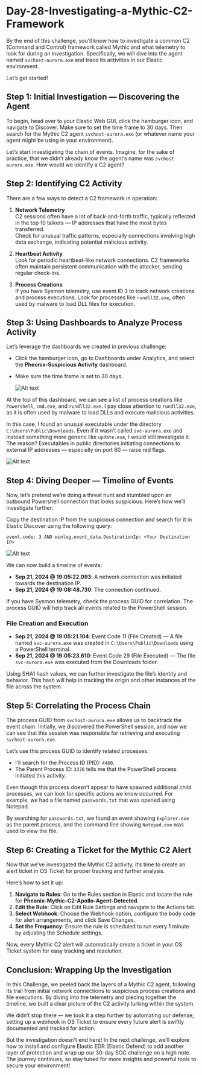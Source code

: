 # Day-28-Investigating-a-Mythic-C2-Framework

By the end of this challenge, you’ll know how to investigate a common C2 (Command and Control) framework called Mythic and what telemetry to look for during an investigation. Specifically, we will dive into the agent named `svchost-aurora.exe` and trace its activities in our Elastic environment.

Let’s get started!

## Step 1: Initial Investigation — Discovering the Agent
To begin, head over to your Elastic Web GUI, click the hamburger icon, and navigate to Discover. Make sure to set the time frame to 30 days. Then search for the Mythic C2 agent `svchost-aurora.exe` (or whatever name your agent might be using in your environment).

Let’s start investigating the chain of events. Imagine, for the sake of practice, that we didn’t already know the agent’s name was `svchost-aurora.exe`. How would we identify a C2 agent?

## Step 2: Identifying C2 Activity
There are a few ways to detect a C2 framework in operation:

1. **Network Telemetry**  
   C2 sessions often have a lot of back-and-forth traffic, typically reflected in the top 10 talkers — IP addresses that have the most bytes transferred.  
   Check for unusual traffic patterns, especially connections involving high data exchange, indicating potential malicious activity.

2. **Heartbeat Activity**  
   Look for periodic heartbeat-like network connections. C2 frameworks often maintain persistent communication with the attacker, sending regular check-ins.

3. **Process Creations**  
   If you have Sysmon telemetry, use event ID 3 to track network creations and process executions. Look for processes like `rundll32.exe`, often used by malware to load DLL files for execution.

## Step 3: Using Dashboards to Analyze Process Activity
Let’s leverage the dashboards we created in previous challenge:

- Click the hamburger icon, go to Dashboards under Analytics, and select the **Pheonix-Suspicious Activity** dashboard.  
- Make sure the time frame is set to 30 days.

  ![Alt text](https://raw.githubusercontent.com/Virus192/Day-28-Investigating-a-Mythic-C2-Framework/refs/heads/main/Images/photo_6039832077244940892_w.jpg)

At the top of this dashboard, we can see a list of process creations like `Powershell`, `cmd.exe`, and `rundll32.exe`. I pay close attention to `rundll32.exe`, as it is often used by malware to load DLLs and execute malicious activities.

In this case, I found an unusual executable under the directory `C:\Users\Public\Downloads`. Even if it wasn’t called `svc-aurora.exe` and instead something more generic like `update.exe`, I would still investigate it. The reason? Executables in public directories initiating connections to external IP addresses — especially on port 80 — raise red flags.

![Alt text](https://raw.githubusercontent.com/Virus192/Day-28-Investigating-a-Mythic-C2-Framework/refs/heads/main/Images/photo_6039832077244940895_w.jpg)

## Step 4: Diving Deeper — Timeline of Events
Now, let’s pretend we’re doing a threat hunt and stumbled upon an outbound Powershell connection that looks suspicious. Here’s how we’ll investigate further:

Copy the destination IP from the suspicious connection and search for it in Elastic Discover using the following query:

```plaintext
event.code: 3 AND winlog.event_data.DestinationIp: <Your Destination IP>
```

![Alt text](https://raw.githubusercontent.com/Virus192/Day-28-Investigating-a-Mythic-C2-Framework/refs/heads/main/Images/photo_6037580277431256057_w.jpg)

We can now build a timeline of events:

- **Sep 21, 2024 @ 19:05:22.093**: A network connection was initiated towards the destination IP.
- **Sep 21, 2024 @ 19:08:48.730**: The connection continued.

If you have Sysmon telemetry, check the process GUID for correlation. The process GUID will help track all events related to the PowerShell session.

### File Creation and Execution

- **Sep 21, 2024 @ 19:05:21.104**: Event Code 11 (File Created) — A file named `svc-aurora.exe` was created in `C:\Users\Public\Downloads` using a PowerShell terminal.
- **Sep 21, 2024 @ 19:05:23.610**: Event Code 29 (File Executed) — The file `svc-aurora.exe` was executed from the Downloads folder.


Using SHA1 hash values, we can further investigate the file’s identity and behavior. This hash will help in tracking the origin and other instances of the file across the system.

## Step 5: Correlating the Process Chain

The process GUID from `svchost-aurora.exe` allows us to backtrack the event chain. Initially, we discovered the PowerShell session, and now we can see that this session was responsible for retrieving and executing `svchost-aurora.exe`.

Let’s use this process GUID to identify related processes:

- I’ll search for the Process ID (PID): `4460`.
- The Parent Process ID: `3376` tells me that the PowerShell process initiated this activity.

Even though this process doesn’t appear to have spawned additional child processes, we can look for specific actions we know occurred. For example, we had a file named `passwords.txt` that was opened using Notepad.

By searching for `passwords.txt`, we found an event showing `Explorer.exe` as the parent process, and the command line showing `Notepad.exe` was used to view the file.

## Step 6: Creating a Ticket for the Mythic C2 Alert

Now that we’ve investigated the Mythic C2 activity, it’s time to create an alert ticket in OS Ticket for proper tracking and further analysis.

Here’s how to set it up:

1. **Navigate to Rules**: Go to the Rules section in Elastic and locate the rule for **Pheonix-Mythic-C2-Apollo-Agent-Detected**.
2. **Edit the Rule**: Click on Edit Rule Settings and navigate to the Actions tab.
3. **Select Webhook**: Choose the Webhook option, configure the body code for alert arrangements, and click Save Changes.
4. **Set the Frequency**: Ensure the rule is scheduled to run every 1 minute by adjusting the Schedule settings.

Now, every Mythic C2 alert will automatically create a ticket in your OS Ticket system for easy tracking and resolution.

## Conclusion: Wrapping Up the Investigation

In this Challenge, we peeled back the layers of a Mythic C2 agent, following its trail from initial network connections to suspicious process creations and file executions. By diving into the telemetry and piecing together the timeline, we built a clear picture of the C2 activity lurking within the system.

We didn’t stop there — we took it a step further by automating our defense, setting up a webhook in OS Ticket to ensure every future alert is swiftly documented and tracked for action.

But the investigation doesn’t end here! In the next challenge, we’ll explore how to install and configure Elastic EDR (Elastic Defend) to add another layer of protection and wrap up our 30-day SOC challenge on a high note. The journey continues, so stay tuned for more insights and powerful tools to secure your environment!
